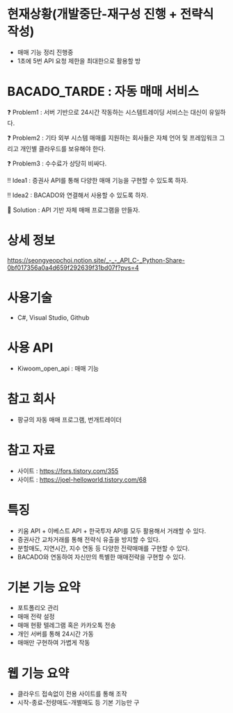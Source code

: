 # 현재상황(개발중단-재구성 진행 + 전략식 작성)
- 매매 기능 정리 진행중
- 1초에 5번 API 요청 제한을 최대한으로 활용할 방
  
# BACADO_TARDE : 자동 매매 서비스
❓ Problem1 : 서버 기반으로 24시간 작동하는 시스템트레이딩 서비스는 대신이 유일하다.

❓ Problem2 : 기타 외부 시스템 매매를 지원하는 회사들은 자체 언어 및 프레임워크 그리고 개인별 클라우드를 보유해야 한다.

❓ Problem3 : 수수료가 상당히 비싸다.

‼ Idea1 : 증권사 API를 통해 다양한 매매 기능을 구현할 수 있도록 하자.

‼ Idea2 : BACADO와 연결해서 사용할 수 있도록 하자.

💯 Solution : API 기반 자체 매매 프로그램을 만들자.

# 상세 정보
https://seongyeopchoi.notion.site/_-_-_API_C-_Python-Share-0bf017356a0a4d659f292639f31bd07f?pvs=4

# 사용기술
- C#, Visual Studio, Github

# 사용 API
- Kiwoom_open_api : 매매 기능

# 참고 회사
- 팡규의 자동 매매 프로그램, 번개트레이더

# 참고 자료
- 사이트 : https://fors.tistory.com/355
- 사이트 : https://joel-helloworld.tistory.com/68

# 특징
- 키움 API + 이베스트 API + 한국투자 API를 모두 활용해서 거래할 수 있다.
- 증권사간 교차거래를 통해 전략식 유출을 방지할 수 있다.
- 분할매도, 지연시간, 지수 연동 등 다양한 전략매매를 구현할 수 있다.
- BACADO와 연동하여 자신만의 특별한 매매전략을 구현할 수 있다.

# 기본 기능 요약
- 포트폴리오 관리
- 매매 전략 설정
- 매매 현황 텔레그램 혹은 카카오톡 전송
- 개인 서버를 통해 24시간 가동
- 매매만 구현하여 가볍게 작동

# 웹 기능 요약
- 클라우드 접속없이 전용 사이트를 통해 조작
- 시작-종료-전량매도-개별매도 등 기본 기능만 구
